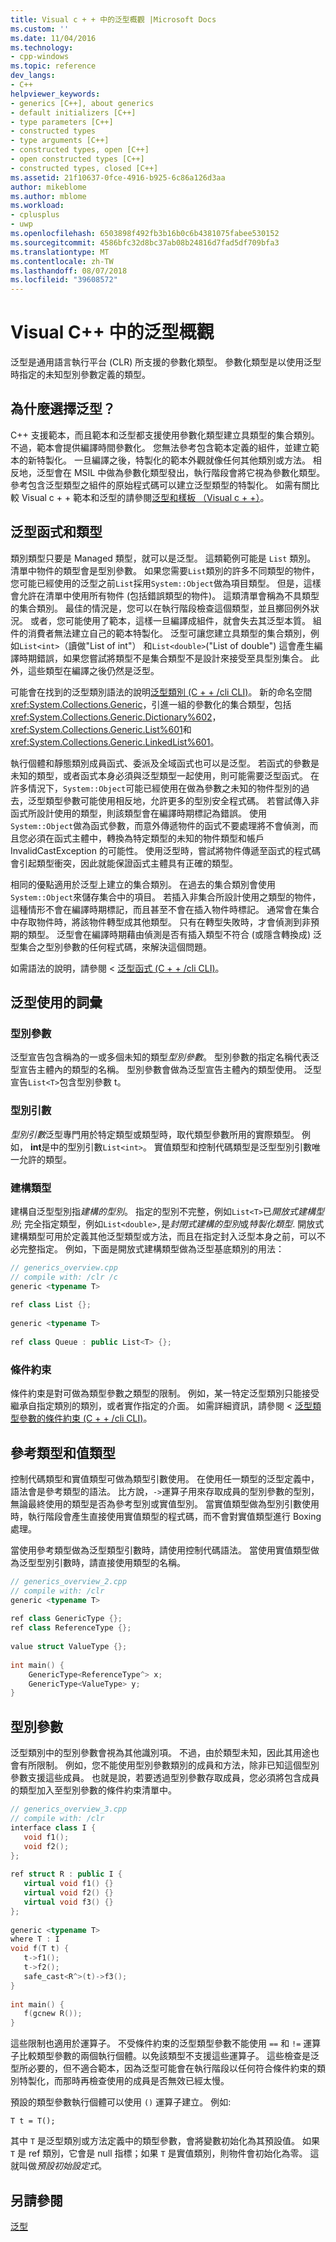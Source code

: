 ```yaml
---
title: Visual c + + 中的泛型概觀 |Microsoft Docs
ms.custom: ''
ms.date: 11/04/2016
ms.technology:
- cpp-windows
ms.topic: reference
dev_langs:
- C++
helpviewer_keywords:
- generics [C++], about generics
- default initializers [C++]
- type parameters [C++]
- constructed types
- type arguments [C++]
- constructed types, open [C++]
- open constructed types [C++]
- constructed types, closed [C++]
ms.assetid: 21f10637-0fce-4916-b925-6c86a126d3aa
author: mikeblome
ms.author: mblome
ms.workload:
- cplusplus
- uwp
ms.openlocfilehash: 6503898f492fb3b16b0c6b4381075fabee530152
ms.sourcegitcommit: 4586bfc32d8bc37ab08b24816d7fad5df709bfa3
ms.translationtype: MT
ms.contentlocale: zh-TW
ms.lasthandoff: 08/07/2018
ms.locfileid: "39608572"
---
```

# <a name="overview-of-generics-in-visual-c"></a>Visual C++ 中的泛型概觀
泛型是通用語言執行平台 (CLR) 所支援的參數化類型。 參數化類型是以使用泛型時指定的未知型別參數定義的類型。  
  
## <a name="why-generics"></a>為什麼選擇泛型？  
 C++ 支援範本，而且範本和泛型都支援使用參數化類型建立具類型的集合類別。 不過，範本會提供編譯時間參數化。 您無法參考包含範本定義的組件，並建立範本的新特製化。 一旦編譯之後，特製化的範本外觀就像任何其他類別或方法。 相反地，泛型會在 MSIL 中做為參數化類型發出，執行階段會將它視為參數化類型。參考包含泛型類型之組件的原始程式碼可以建立泛型類型的特製化。 如需有關比較 Visual c + + 範本和泛型的請參閱[泛型和樣板 （Visual c + +）](../windows/generics-and-templates-visual-cpp.md)。  
  
## <a name="generic-functions-and-types"></a>泛型函式和類型  
 類別類型只要是 Managed 類型，就可以是泛型。 這類範例可能是 `List` 類別。 清單中物件的類型會是型別參數。 如果您需要`List`類別的許多不同類型的物件，您可能已經使用的泛型之前`List`採用`System::Object`做為項目類型。 但是，這樣會允許在清單中使用所有物件 (包括錯誤類型的物件)。 這類清單會稱為不具類型的集合類別。 最佳的情況是，您可以在執行階段檢查這個類型，並且擲回例外狀況。 或者，您可能使用了範本，這樣一旦編譯成組件，就會失去其泛型本質。 組件的消費者無法建立自己的範本特製化。 泛型可讓您建立具類型的集合類別，例如`List<int>`（讀做"List of int"） 和`List<double>`("List of double") 這會產生編譯時期錯誤，如果您嘗試將類型不是集合類型不是設計來接受至具型別集合。 此外，這些類型在編譯之後仍然是泛型。  
  
 可能會在找到的泛型類別語法的說明[泛型類別 (C + + /cli CLI)](../windows/generic-classes-cpp-cli.md)。 新的命名空間<xref:System.Collections.Generic>，引進一組的參數化的集合類型，包括<xref:System.Collections.Generic.Dictionary%602>，<xref:System.Collections.Generic.List%601>和<xref:System.Collections.Generic.LinkedList%601>。  
  
 執行個體和靜態類別成員函式、委派及全域函式也可以是泛型。 若函式的參數是未知的類型，或者函式本身必須與泛型類型一起使用，則可能需要泛型函式。 在許多情況下，`System::Object`可能已經使用在做為參數之未知的物件型別的過去，泛型類型參數可能使用相反地，允許更多的型別安全程式碼。 若嘗試傳入非函式所設計使用的類型，則該類型會在編譯時期標記為錯誤。 使用`System::Object`做為函式參數，而意外傳遞物件的函式不要處理將不會偵測，而且您必須在函式主體中，轉換為特定類型的未知的物件類型和帳戶InvalidCastException 的可能性。 使用泛型時，嘗試將物件傳遞至函式的程式碼會引起類型衝突，因此就能保證函式主體具有正確的類型。  
  
 相同的優點適用於泛型上建立的集合類別。 在過去的集合類別會使用`System::Object`來儲存集合中的項目。 若插入非集合所設計使用之類型的物件，這種情形不會在編譯時期標記，而且甚至不會在插入物件時標記。 通常會在集合中存取物件時，將該物件轉型成其他類型。 只有在轉型失敗時，才會偵測到非預期的類型。 泛型會在編譯時期藉由偵測是否有插入類型不符合 (或隱含轉換成) 泛型集合之型別參數的任何程式碼，來解決這個問題。  
  
 如需語法的說明，請參閱 <<c0> [ 泛型函式 (C + + /cli CLI)](../windows/generic-functions-cpp-cli.md)。  
  
## <a name="terminology-used-with-generics"></a>泛型使用的詞彙  
  
### <a name="type-parameters"></a>型別參數  
 泛型宣告包含稱為的一或多個未知的類型*型別參數*。 型別參數的指定名稱代表泛型宣告主體內的類型的名稱。 型別參數會做為泛型宣告主體內的類型使用。 泛型宣告`List<T>`包含型別參數 t。  
  
### <a name="type-arguments"></a>型別引數  
 *型別引數*泛型專門用於特定類型或類型時，取代類型參數所用的實際類型。 例如， **int**是中的型別引數`List<int>`。 實值類型和控制代碼類型是泛型型別引數唯一允許的類型。  
  
### <a name="constructed-type"></a>建構類型  
 建構自泛型型別指*建構的型別*。 指定的型別不完整，例如`List<T>`已*開放式建構型別*; 完全指定類型，例如`List<double>,`是*封閉式建構的型別*或*特製化類型*. 開放式建構類型可用於定義其他泛型類型或方法，而且在指定封入泛型本身之前，可以不必完整指定。 例如，下面是開放式建構類型做為泛型基底類別的用法：  
  
```cpp
// generics_overview.cpp
// compile with: /clr /c
generic <typename T>  
  
ref class List {}; 
  
generic <typename T>
  
ref class Queue : public List<T> {};  
```
  
### <a name="constraint"></a>條件約束  
 條件約束是對可做為類型參數之類型的限制。 例如，某一特定泛型類別只能接受繼承自指定類別的類別，或者實作指定的介面。 如需詳細資訊，請參閱 <<c0> [ 泛型類型參數的條件約束 (C + + /cli CLI)](../windows/constraints-on-generic-type-parameters-cpp-cli.md)。  
  
## <a name="reference-types-and-value-types"></a>參考類型和值類型  
 控制代碼類型和實值類型可做為類型引數使用。 在使用任一類型的泛型定義中，語法會是參考類型的語法。 比方說，`->`運算子用來存取成員的型別參數的型別，無論最終使用的類型是否為參考型別或實值型別。 當實值類型做為型別引數使用時，執行階段會產生直接使用實值類型的程式碼，而不會對實值類型進行 Boxing 處理。  
  
 當使用參考類型做為泛型類型引數時，請使用控制代碼語法。 當使用實值類型做為泛型型別引數時，請直接使用類型的名稱。  
  
```cpp
// generics_overview_2.cpp  
// compile with: /clr  
generic <typename T>  
  
ref class GenericType {};  
ref class ReferenceType {};  
  
value struct ValueType {};  
  
int main() {  
    GenericType<ReferenceType^> x;  
    GenericType<ValueType> y;  
}  
```
  
## <a name="type-parameters"></a>型別參數  
 泛型類別中的型別參數會視為其他識別項。 不過，由於類型未知，因此其用途也會有所限制。 例如，您不能使用型別參數類別的成員和方法，除非已知這個型別參數支援這些成員。 也就是說，若要透過型別參數存取成員，您必須將包含成員的類型加入至型別參數的條件約束清單中。  
  
```cpp  
// generics_overview_3.cpp  
// compile with: /clr
interface class I {  
   void f1();  
   void f2();  
};  
  
ref struct R : public I {  
   virtual void f1() {}  
   virtual void f2() {}   
   virtual void f3() {}   
};  
  
generic <typename T>  
where T : I  
void f(T t) {  
   t->f1();  
   t->f2();  
   safe_cast<R^>(t)->f3();  
}  
  
int main() {  
   f(gcnew R());  
}  
```  
  
 這些限制也適用於運算子。 不受條件約束的泛型類型參數不能使用 `==` 和 `!=` 運算子比較類型參數的兩個執行個體。以免該類型不支援這些運算子。 這些檢查是泛型所必要的，但不適合範本，因為泛型可能會在執行階段以任何符合條件約束的類別特製化，而那時再檢查使用的成員是否無效已經太慢。  
  
 預設的類型參數執行個體可以使用 `()` 運算子建立。 例如:   
  
 `T t = T();`  
  
 其中 `T` 是泛型類別或方法定義中的類型參數，會將變數初始化為其預設值。 如果 `T` 是 ref 類別，它會是 null 指標；如果 `T` 是實值類別，則物件會初始化為零。 這就叫做*預設初始設定式*。  
  
## <a name="see-also"></a>另請參閱  
 [泛型](../windows/generics-cpp-component-extensions.md)